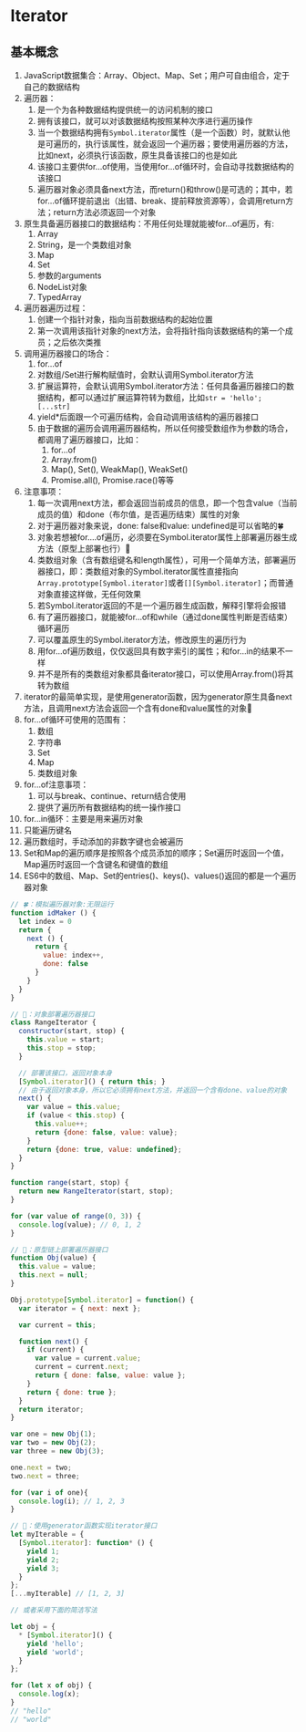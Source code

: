 # Iterator

## 基本概念

1. JavaScript数据集合：Array、Object、Map、Set；用户可自由组合，定于自己的数据结构
2. 遍历器：
   1. 是一个为各种数据结构提供统一的访问机制的接口
   2. 拥有该接口，就可以对该数据结构按照某种次序进行遍历操作
   3. 当一个数据结构拥有`Symbol.iterator`属性（是一个函数）时，就默认他是可遍历的，执行该属性，就会返回一个遍历器；要使用遍历器的方法，比如next，必须执行该函数，原生具备该接口的也是如此
   4. 该接口主要供for...of使用，当使用for...of循环时，会自动寻找数据结构的该接口
   5. 遍历器对象必须具备next方法，而return()和throw()是可选的；其中，若for...of循环提前退出（出错、break、提前释放资源等），会调用return方法；return方法必须返回一个对象
3. 原生具备遍历器接口的数据结构：不用任何处理就能被for...of遍历，有:
   1. Array
   2. String，是一个类数组对象
   3. Map
   4. Set
   5. 参数的arguments
   6. NodeList对象
   7. TypedArray
4. 遍历器遍历过程：
   1. 创建一个指针对象，指向当前数据结构的起始位置
   2. 第一次调用该指针对象的next方法，会将指针指向该数据结构的第一个成员；之后依次类推
5. 调用遍历器接口的场合：
   1. for...of
   2. 对数组/Set进行解构赋值时，会默认调用Symbol.iterator方法
   3. 扩展运算符，会默认调用Symbol.iterator方法：任何具备遍历器接口的数据结构，都可以通过扩展运算符转为数组，比如`str = 'hello'; [...str]`
   4. yield*后面跟一个可遍历结构，会自动调用该结构的遍历器接口
   5. 由于数据的遍历会调用遍历器结构，所以任何接受数组作为参数的场合，都调用了遍历器接口，比如：
      1. for...of
      2. Array.from()
      3. Map(), Set(), WeakMap(), WeakSet()
      4. Promise.all(), Promise.race()等等
6. 注意事项：
   1. 每一次调用next方法，都会返回当前成员的信息，即一个包含value（当前成员的值）和done（布尔值，是否遍历结束）属性的对象
   2. 对于遍历器对象来说，done: false和value: undefined是可以省略的🍀
   3. 对象若想被for....of遍历，必须要在Symbol.iterator属性上部署遍历器生成方法（原型上部署也行）🍤
   4. 类数组对象（含有数组键名和length属性），可用一个简单方法，部署遍历器接口，即：类数组对象的Symbol.iterator属性直接指向`Array.prototype[Symbol.iterator]`或者`[][Symbol.iterator]`；而普通对象直接这样做，无任何效果
   5. 若Symbol.iterator返回的不是一个遍历器生成函数，解释引擎将会报错
   6. 有了遍历器接口，就能被for...of和while（通过done属性判断是否结束）循环遍历
   7. 可以覆盖原生的Symbol.iterator方法，修改原生的遍历行为
   8. 用for...of遍历数组，仅仅返回具有数字索引的属性；和for...in的结果不一样
   9. 并不是所有的类数组对象都具备iterator接口，可以使用Array.from()将其转为数组
7. iterator的最简单实现，是使用generator函数，因为generator原生具备next方法，且调用next方法会返回一个含有done和value属性的对象🍇
8. for...of循环可使用的范围有：
   1. 数组
   2. 字符串
   3. Set
   4. Map
   5. 类数组对象
9. for...of注意事项：
   1. 可以与break、continue、return结合使用
   2. 提供了遍历所有数据结构的统一操作接口
10. for...in循环：主要是用来遍历对象
   3. 只能遍历键名
   4. 遍历数组时，手动添加的非数字键也会被遍历
11. Set和Map的遍历顺序是按照各个成员添加的顺序；Set遍历时返回一个值，Map遍历时返回一个含键名和键值的数组
12. ES6中的数组、Map、Set的entries()、keys()、values()返回的都是一个遍历器对象

```js
// 🍀：模拟遍历器对象:无限运行
function idMaker () {
  let index = 0
  return {
    next () {
      return {
        value: index++,
        done: false
      }
    }
  }
}

// 🍤：对象部署遍历器接口
class RangeIterator {
  constructor(start, stop) {
    this.value = start;
    this.stop = stop;
  }

  // 部署该接口，返回对象本身
  [Symbol.iterator]() { return this; }
  // 由于返回对象本身，所以它必须拥有next方法，并返回一个含有done、value的对象
  next() {
    var value = this.value;
    if (value < this.stop) {
      this.value++;
      return {done: false, value: value};
    }
    return {done: true, value: undefined};
  }
}

function range(start, stop) {
  return new RangeIterator(start, stop);
}

for (var value of range(0, 3)) {
  console.log(value); // 0, 1, 2
}

// 🍤：原型链上部署遍历器接口
function Obj(value) {
  this.value = value;
  this.next = null;
}

Obj.prototype[Symbol.iterator] = function() {
  var iterator = { next: next };

  var current = this;

  function next() {
    if (current) {
      var value = current.value;
      current = current.next;
      return { done: false, value: value };
    }
    return { done: true };
  }
  return iterator;
}

var one = new Obj(1);
var two = new Obj(2);
var three = new Obj(3);

one.next = two;
two.next = three;

for (var i of one){
  console.log(i); // 1, 2, 3
}

// 🍇：使用generator函数实现iterator接口
let myIterable = {
  [Symbol.iterator]: function* () {
    yield 1;
    yield 2;
    yield 3;
  }
};
[...myIterable] // [1, 2, 3]

// 或者采用下面的简洁写法

let obj = {
  * [Symbol.iterator]() {
    yield 'hello';
    yield 'world';
  }
};

for (let x of obj) {
  console.log(x);
}
// "hello"
// "world"
```
